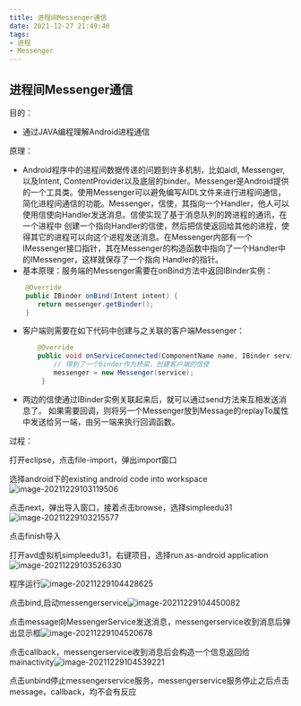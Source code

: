 ```yaml
---
title: 进程间Messenger通信
date: 2021-12-27 21:49:40
tags: 
- 进程 
- Messenger 
---
```

## 进程间Messenger通信

目的：

* 通过JAVA编程理解Android进程通信

原理：

* Android程序中的进程间数据传递的问题到许多机制，比如aidl, Messenger, 以及Intent, ContentProvider以及底层的binder。Messenger是Android提供的一个工具类。使用Messenger可以避免编写AIDL文件来进行进程间通信，简化进程间通信的功能。Messenger，信使，其指向一个Handler，他人可以使用信使向Handler发送消息。信使实现了基于消息队列的跨进程的通讯，在一个进程中 创建一个指向Handler的信使，然后把信使返回给其他的进程，使得其它的进程可以向这个进程发送消息。在Messenger内部有一个 IMessenger接口指针，其在Messenger的构造函数中指向了一个Handler中的IMessenger，这样就保存了一个指向 Handler的指针。
* 基本原理：服务端的Messenger需要在onBind方法中返回IBinder实例：

```java
    @Override
    public IBinder onBind(Intent intent) {
       return messenger.getBinder();
    }
```

* 客户端则需要在如下代码中创建与之关联的客户端Messenger：

```java
       @Override
       public void onServiceConnected(ComponentName name, IBinder service) {
           // 得到了一个binder作为桥梁，创建客户端的信使
           messenger = new Messenger(service);
        }
```

* 两边的信使通过IBinder实例关联起来后，就可以通过send方法来互相发送消息了。 如果需要回调，则将另一个Messenger放到Message的replayTo属性中发送给另一端，由另一端来执行回调函数。

过程：


打开eclipse，点击file-import，弹出import窗口

选择android下的existing android code into workspace![image-20211229103119506](https://oxchang.coding.net/p/image-one/d/image/git/raw/master/%E8%BF%9B%E7%A8%8B%E9%97%B4Messenger%E9%80%9A%E4%BF%A1/image-20211229103119506.png)

点击next，弹出导入窗口，接着点击browse，选择simpleedu31![image-20211229103215577](https://oxchang.coding.net/p/image-one/d/image/git/raw/master/%E8%BF%9B%E7%A8%8B%E9%97%B4Messenger%E9%80%9A%E4%BF%A1/image-20211229103215577.png)

点击finish导入

打开avd虚拟机simpleedu31，右键项目，选择run as-android application![image-20211229103526330](https://oxchang.coding.net/p/image-one/d/image/git/raw/master/%E8%BF%9B%E7%A8%8B%E9%97%B4Messenger%E9%80%9A%E4%BF%A1/image-20211229103526330.png)

程序运行![image-20211229104428625](https://oxchang.coding.net/p/image-one/d/image/git/raw/master/%E8%BF%9B%E7%A8%8B%E9%97%B4Messenger%E9%80%9A%E4%BF%A1/image-20211229104428625.png)

点击bind,启动messengerservice![image-20211229104450082](https://oxchang.coding.net/p/image-one/d/image/git/raw/master/%E8%BF%9B%E7%A8%8B%E9%97%B4Messenger%E9%80%9A%E4%BF%A1/image-20211229104450082.png)

点击message向MessengerService发送消息，messengerservice收到消息后弹出显示框![image-20211229104520678](https://oxchang.coding.net/p/image-one/d/image/git/raw/master/%E8%BF%9B%E7%A8%8B%E9%97%B4Messenger%E9%80%9A%E4%BF%A1/image-20211229104520678.png)

点击callback，messengerservice收到消息后会构造一个信息返回给mainactivity![image-20211229104539221](https://oxchang.coding.net/p/image-one/d/image/git/raw/master/%E8%BF%9B%E7%A8%8B%E9%97%B4Messenger%E9%80%9A%E4%BF%A1/image-20211229104539221.png)

点击unbind停止messengerservice服务，messengerservice服务停止之后点击message，callback，均不会有反应

